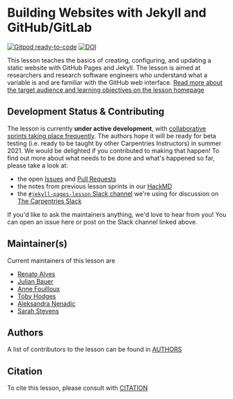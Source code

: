 # Building Websites with Jekyll and GitHub/GitLab

[![Gitpod ready-to-code](https://img.shields.io/badge/Gitpod-ready--to--code-blue?logo=gitpod)](https://gitpod.io/#https://github.com/carpentries-incubator/jekyll-pages-novice)
[![DOI](https://zenodo.org/badge/268807168.svg)](https://zenodo.org/badge/latestdoi/268807168)


This lesson teaches the basics of creating, configuring, and updating a static website with GitHub Pages and Jekyll.
The lesson is aimed at researchers and research software engineers who understand what a variable is and are familiar with the GitHub web interface.
[Read more about the target audience and learning objectives on the lesson homepage](https://carpentries-incubator.github.io/jekyll-pages-novice/index.html)

## Development Status & Contributing

The lesson is currently **under active development**, with [collaborative sprints taking place frequently]((https://hackmd.io/8IuM80wURA2uolBgzy_HZg?view)). 
The authors hope it will be ready for beta testing (i.e. ready to be taught by other Carpentries Instructors) in summer 2021.
We would be delighted if you contributed to making that happen! To find out more about what needs to be done and what's happened so far, please take a look at:

* the open [Issues](https://github.com/carpentries-incubator/jekyll-pages-novice/issues) and [Pull Requests](https://github.com/carpentries-incubator/jekyll-pages-novice/pulls)
* the notes from previous lesson sprints in our [HackMD](https://hackmd.io/8IuM80wURA2uolBgzy_HZg)
* the [`#jekyll-pages-lesson` Slack channel](https://swcarpentry.slack.com/archives/C0186GK56UC) we're using for discussion on [The Carpentries Slack](https://swc-slack-invite.herokuapp.com/)

If you'd like to ask the maintainers anything, we'd love to hear from you! You can open an issue here or post on the Slack channel linked above.

## Maintainer(s)

Current maintainers of this lesson are

* [Renato Alves](https://github.com/unode)
* [Julian Bauer](https://github.com/juliankarlbauer)
* [Anne Fouilloux](https://github.com/annefou)
* [Toby Hodges](https://github.com/tobyhodges)
* [Aleksandra Nenadic](https://github.com/anenadic)
* [Sarah Stevens](https://github.com/sstevens2)

## Authors

A list of contributors to the lesson can be found in [AUTHORS](AUTHORS)

## Citation

To cite this lesson, please consult with [CITATION](CITATION)

[lesson-example]: https://carpentries.github.io/lesson-example
